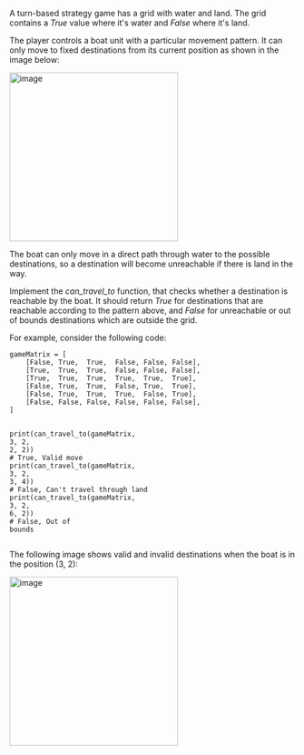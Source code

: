 <div><p>A turn-based strategy game has a grid with water and land. The grid contains a <em>True</em> value where it's water and <em>False</em> where it's land.</p>
<p>The player controls a boat unit with a particular movement pattern. It can only move to fixed destinations from its current position as shown in the image below:</p>
<p>
<img width="297" alt="image" src="https://github.com/jesiolowski-wsb/GLA_klasa3_2023/assets/67168776/7968d6d7-650f-4148-9157-04ace31a433b">

</p>
<p>The boat can only move in a direct path through water to the possible destinations, so a destination will become unreachable if there is land in the way.&nbsp;</p>
<p>Implement the <em>can_travel_to</em> function, that checks whether a destination is reachable by the boat. It should return <em>True </em>for destinations that are reachable according to the pattern above, and <em>False </em>for unreachable or out of bounds destinations which are outside the grid.&nbsp;</p>
<p>For example, consider the following code:</p>
<pre><code class="language-python hljs">gameMatrix = [
    [<span class="hljs-literal">False</span>, <span class="hljs-literal">True</span>,  <span class="hljs-literal">True</span>,  <span class="hljs-literal">False</span>, <span class="hljs-literal">False</span>, <span class="hljs-literal">False</span>],
    [<span class="hljs-literal">True</span>,  <span class="hljs-literal">True</span>,  <span class="hljs-literal">True</span>,  <span class="hljs-literal">False</span>, <span class="hljs-literal">False</span>, <span class="hljs-literal">False</span>],
    [<span class="hljs-literal">True</span>,  <span class="hljs-literal">True</span>,  <span class="hljs-literal">True</span>,  <span class="hljs-literal">True</span>,  <span class="hljs-literal">True</span>,  <span class="hljs-literal">True</span>],
    [<span class="hljs-literal">False</span>, <span class="hljs-literal">True</span>,  <span class="hljs-literal">True</span>,  <span class="hljs-literal">False</span>, <span class="hljs-literal">True</span>,  <span class="hljs-literal">True</span>],
    [<span class="hljs-literal">False</span>, <span class="hljs-literal">True</span>,  <span class="hljs-literal">True</span>,  <span class="hljs-literal">True</span>,  <span class="hljs-literal">False</span>, <span class="hljs-literal">True</span>],
    [<span class="hljs-literal">False</span>, <span class="hljs-literal">False</span>, <span class="hljs-literal">False</span>, <span class="hljs-literal">False</span>, <span class="hljs-literal">False</span>, <span class="hljs-literal">False</span>],
]

<span class="hljs-built_in">print</span>(can_travel_to(gameMatrix, <span class="hljs-number">3</span>, <span class="hljs-number">2</span>, <span class="hljs-number">2</span>, <span class="hljs-number">2</span>)) <span class="hljs-comment"># True, Valid move</span>
<span class="hljs-built_in">print</span>(can_travel_to(gameMatrix, <span class="hljs-number">3</span>, <span class="hljs-number">2</span>, <span class="hljs-number">3</span>, <span class="hljs-number">4</span>)) <span class="hljs-comment"># False, Can't travel through land</span>
<span class="hljs-built_in">print</span>(can_travel_to(gameMatrix, <span class="hljs-number">3</span>, <span class="hljs-number">2</span>, <span class="hljs-number">6</span>, <span class="hljs-number">2</span>)) <span class="hljs-comment"># False, Out of bounds</span></code></pre>

<p>The following image shows valid and invalid destinations when the boat is in the position (3, 2):</p>

<p><img width="297" alt="image" src="https://github.com/jesiolowski-wsb/GLA_klasa3_2023/assets/67168776/e408e14c-7198-4f28-a5b5-90e02b4cd48f">
</p></div>
